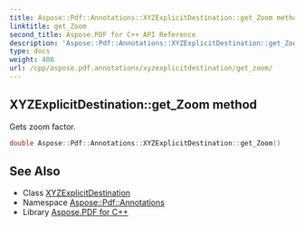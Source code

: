 ```yaml
---
title: Aspose::Pdf::Annotations::XYZExplicitDestination::get_Zoom method
linktitle: get_Zoom
second_title: Aspose.PDF for C++ API Reference
description: 'Aspose::Pdf::Annotations::XYZExplicitDestination::get_Zoom method. Gets zoom factor in C++.'
type: docs
weight: 400
url: /cpp/aspose.pdf.annotations/xyzexplicitdestination/get_zoom/
---
```

## XYZExplicitDestination::get_Zoom method


Gets zoom factor.

```cpp
double Aspose::Pdf::Annotations::XYZExplicitDestination::get_Zoom()
```

## See Also

* Class [XYZExplicitDestination](../)
* Namespace [Aspose::Pdf::Annotations](../../)
* Library [Aspose.PDF for C++](../../../)
